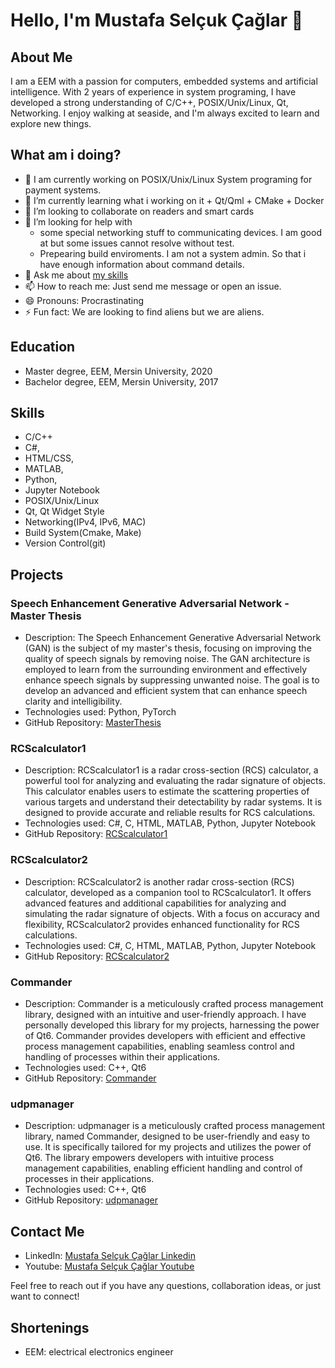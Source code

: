 # Hello, I'm Mustafa Selçuk Çağlar 👋

## About Me
I am a EEM with a passion for computers, embedded systems and artificial intelligence. With 2 years of experience in system programing, I have developed a strong understanding of C/C++, POSIX/Unix/Linux, Qt, Networking. I enjoy walking at seaside, and I'm always excited to learn and explore new things.

## What am i doing?
- 🔭 I am currently working on POSIX/Unix/Linux System programing for payment systems.
- 🌱 I’m currently learning what i working on it + Qt/Qml + CMake + Docker
- 👯 I’m looking to collaborate on readers and smart cards
- 🤔 I’m looking for help with 
  - some special networking stuff to communicating devices. I am good at but some issues cannot resolve without test.
  - Prepearing build enviroments. I am not a system admin. So that i have enough information about command details.
- 💬 Ask me about [my skills](#skills)
- 📫 How to reach me: Just send me message or open an issue.
- 😄 Pronouns: Procrastinating
- ⚡ Fun fact: We are looking to find aliens but we are aliens.


## Education
- Master degree, EEM, Mersin University, 2020
- Bachelor degree, EEM, Mersin University, 2017
<!-- - [Additional degrees or certifications] -->

## Skills
- C/C++
- C#, 
- HTML/CSS, 
- MATLAB, 
- Python, 
- Jupyter Notebook
- POSIX/Unix/Linux
- Qt, Qt Widget Style
- Networking(IPv4, IPv6, MAC)
- Build System(Cmake, Make)
- Version Control(git)

## Projects
### Speech Enhancement Generative Adversarial Network - Master Thesis
- Description: The Speech Enhancement Generative Adversarial Network (GAN) is the subject of my master's thesis, focusing on improving the quality of speech signals by removing noise. The GAN architecture is employed to learn from the surrounding environment and effectively enhance speech signals by suppressing unwanted noise. The goal is to develop an advanced and efficient system that can enhance speech clarity and intelligibility.
- Technologies used: Python, PyTorch
- GitHub Repository: [MasterThesis](https://github.com/develooper1994/MasterThesis)

### RCScalculator1
- Description: RCScalculator1 is a radar cross-section (RCS) calculator, a powerful tool for analyzing and evaluating the radar signature of objects. This calculator enables users to estimate the scattering properties of various targets and understand their detectability by radar systems. It is designed to provide accurate and reliable results for RCS calculations.
- Technologies used: C#, C, HTML, MATLAB, Python, Jupyter Notebook
- GitHub Repository: [RCScalculator1](https://github.com/develooper1994/RCScalculator1)

### RCScalculator2
- Description: RCScalculator2 is another radar cross-section (RCS) calculator, developed as a companion tool to RCScalculator1. It offers advanced features and additional capabilities for analyzing and simulating the radar signature of objects. With a focus on accuracy and flexibility, RCScalculator2 provides enhanced functionality for RCS calculations.
- Technologies used: C#, C, HTML, MATLAB, Python, Jupyter Notebook
- GitHub Repository: [RCScalculator2](https://github.com/develooper1994/RCScalculator2)

### Commander
- Description: Commander is a meticulously crafted process management library, designed with an intuitive and user-friendly approach. I have personally developed this library for my projects, harnessing the power of Qt6. Commander provides developers with efficient and effective process management capabilities, enabling seamless control and handling of processes within their applications.
- Technologies used: C++, Qt6
- GitHub Repository: [Commander](https://github.com/develooper1994/Commander)

### udpmanager
- Description: udpmanager is a meticulously crafted process management library, named Commander, designed to be user-friendly and easy to use. It is specifically tailored for my projects and utilizes the power of Qt6. The library empowers developers with intuitive process management capabilities, enabling efficient handling and control of processes in their applications.
- Technologies used: C++, Qt6
- GitHub Repository: [udpmanager](https://github.com/develooper1994/udpmanager)

## Contact Me
- LinkedIn: [Mustafa Selçuk Çağlar Linkedin](https://www.linkedin.com/in/[your-linkedin-profile])
- Youtube: [Mustafa Selçuk Çağlar Youtube](https://www.youtube.com/channel/UCSOVO6gW85DOlHlTdDcuyVg)
<!-- - Email: [Your email address] -->

Feel free to reach out if you have any questions, collaboration ideas, or just want to connect!

## Shortenings
- EEM: electrical electronics engineer

<!--
**develooper1994/develooper1994** is a ✨ _special_ ✨ repository because its `README.md` (this file) appears on your GitHub profile.

Here are some ideas to get you started:

- 🔭 I’m currently working on ...
- 🌱 I’m currently learning ...
- 👯 I’m looking to collaborate on ...
- 🤔 I’m looking for help with ...
- 💬 Ask me about ...
- 📫 How to reach me: ...
- 😄 Pronouns: ...
- ⚡ Fun fact: ...

Example: https://github.com/juancarlospaco/juancarlospaco/blob/master/README.md?plain=1
-->
